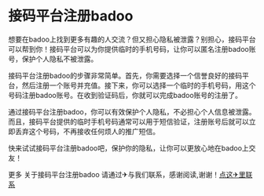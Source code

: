 # 接码平台注册badoo

想要在badoo上找到更多有趣的人交流？但又担心隐私被泄露？别担心，接码平台可以帮到你！接码平台可以为你提供临时的手机号码，让你可以匿名注册badoo账号，保护个人隐私不被泄露。

接码平台注册badoo的步骤非常简单。首先，你需要选择一个信誉良好的接码平台，然后注册一个账号并充值。接下来，你可以选择一个临时的手机号码，用这个号码注册badoo账号。在收到验证码后，你就可以完成badoo账号的注册了。

通过接码平台注册badoo，你可以有效保护个人隐私，不必担心个人信息被泄露。而且，接码平台提供的临时手机号码通常可以用于短信验证，注册账号后就可以立即丢弃这个号码，不再接收任何烦人的推广短信。

快来试试接码平台注册badoo吧，保护你的隐私，让你可以更放心地在badoo上交友！

更多 关于接码平台注册badoo 请通过✈与我们联系，感谢阅读,谢谢！[点这✈里联系](https://ww.k02.cc)